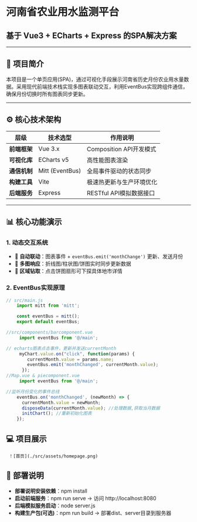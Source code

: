 # 河南省农业用水监测平台
##  基于 Vue3 + ECharts + Express 的SPA解决方案

---

## &#127919; 项目简介
本项目是一个单页应用(SPA)，通过可视化手段展示河南省历史月份农业用水量数据。采用现代前端技术栈实现多图表联动交互，利用EventBus实现跨组件通信，确保月份切换时所有图表同步更新。

---

## &#9881;️ 核心技术架构
| 层级       | 技术选型              | 作用说明                          |
|------------|-----------------------|-----------------------------------|
| **前端框架** | Vue 3.x             | Composition API开发模式           |
| **可视化库** | ECharts v5           | 高性能图表渲染                    |
| **通信机制** | Mitt (EventBus)      | 全局事件驱动的状态同步            |
| **构建工具** | Vite                 | 极速热更新与生产环境优化          |
| **后端服务** | Express             | RESTful API模拟数据接口           |

---

## &#128202; 核心功能演示
### 1. 动态交互系统
- &#128279; **自动联动**：图表事件 + `eventBus.emit('monthChange')` 更新、发送月份
- &#128260; **多图响应**：折线图/柱状图/饼图实时同步更新数据
- &#127806; **区域钻取**：点击饼图扇形可下探具体地市详情

### 2. EventBus实现原理
```javascript
// src/main.js
    import mitt from 'mitt';

    const eventBus = mitt();
    export default eventBus;

//src/components/barcomponent.vue
     import eventBus from '@/main';

// echarts图表点击事件，更新并发送currentMonth
     myChart.value.on("click", function(params) {
        currentMonth.value = params.name;
        eventBus.emit('monthChanged', currentMonth.value); 
      });
//Map.vue & piecomponent.vue
     import eventBus from '@/main';

//监听月份变化的事件总线
    eventBus.on('monthChanged', (newMonth) => {
      currentMonth.value = newMonth;
      disposeData(currentMonth.value); //处理数据,获取当月数据
      initChart(); //重新初始化图表
    });
```
## 💻 项目展示
     ！[首页](./src/assets/homepage.png)
## 🔨 部署说明
   - **部署说明安装依赖**：npm install
   - **启动前端服务**：npm run serve → 访问 http://localhost:8080
   - **后端模拟服务启动**：node server.js
   - **构建生产包(可选)**：npm run build → 部署dist、server目录到服务器

      
